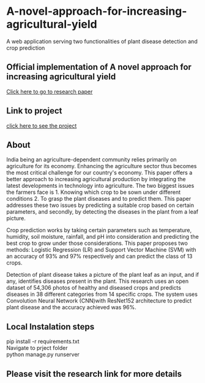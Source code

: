# A-novel-approach-for-increasing-agricultural-yield
 A web application serving two functionalities of plant disease detection and crop prediction

## Official implementation of A novel approach for increasing agricultural yield
[Click here to go to research paper](https://indjst.org/articles/an-artificial-intelligence-based-approach-for-increasing-agricultural-yield)

## Link to project
[click here to see the project](https://crop-plant.herokuapp.com/)


## About
India being an agriculture-dependent community relies primarily on agriculture for its economy. Enhancing the agriculture sector thus becomes the most critical challenge for our country's economy. This paper offers a better approach to increasing agricultural production by integrating the latest developments in technology into agriculture. The two biggest issues the farmers face is 1. Knowing which crop to be sown under different conditions 2. To grasp the plant diseases and to predict them. This paper addresses these two issues by predicting a suitable crop based on certain parameters, and secondly, by detecting the diseases in the plant from a leaf picture.

Crop prediction works by taking certain parameters such as temperature, humidity, soil moisture, rainfall, and pH into consideration and predicting the best crop to grow under those considerations. This paper proposes two methods: Logistic Regression (LR) and Support Vector Machine (SVM) with an accuracy of 93% and 97% respectively and can predict the class of 13 crops.


Detection of plant disease takes a picture of the plant leaf as an input, and if any, identifies diseases present in the plant. This research uses an open dataset of 54,306 photos of healthy and diseased crops and predicts diseases in 38 different categories from 14 specific crops. The system uses Convolution Neural Network (CNN)with ResNet152 architecture to predict plant disease and the accuracy achieved was 96%.

## Local Instalation steps
pip install -r requirements.txt <br>
Navigate to prject folder <br>
python manage.py runserver <br>

## Please visit the research link for more details
